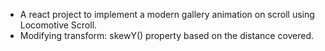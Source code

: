 * A react project to implement a modern gallery animation on scroll using Locomotive Scroll.
* Modifying transform: skewY() property based on the distance covered.
